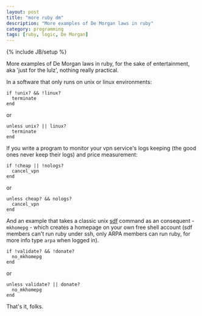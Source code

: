 ```yaml
---
layout: post
title: "more ruby dm"
description: "More examples of De Morgan laws in ruby"
category: programming
tags: [ruby, logic, De Morgan]
---
```

{% include JB/setup %}   
    
    
    
More examples of De Morgan laws in ruby, for the sake of entertainment, aka 'just for the lulz', nothing really practical.

In a software that only runs on unix or linux environments:
    
    if !unix? && !linux?
      terminate
    end
    
or
    
    unless unix? || linux?
      terminate
    end
    
If you write a program to monitor your vpn service's logs keeping (the good ones never keep their logs) and price measurement:    
    
    if !cheap || !nologs?
      cancel_vpn
    end
    
or
    
    unless cheap? && nologs?
      cancel_vpn
    end
    
And an example that takes a classic unix [sdf](http://sdf.org) command as an consequent - `mkhomepg` - which creates a homepage on your own free shell account (sdf members can't run ruby under ssh, only ARPA members can run ruby, for more info type `arpa` when logged in).  
    
    if !validate? && !donate?
      no_mkhomepg
    end
    
or
    
    unless validate? || donate?
      no_mkhomepg
    end
    
    
That's it, folks.
    
    
    